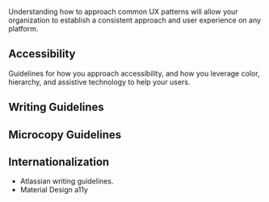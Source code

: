 Understanding how to approach common UX patterns will allow your organization to establish a consistent approach and user experience on any platform.

## Accessibility
Guidelines for how you approach accessibility, and how you leverage color, hierarchy, and assistive technology to help your users.

## Writing Guidelines
## Microcopy Guidelines
## Internationalization

- Atlassian writing guidelines.
- Material Design a11y